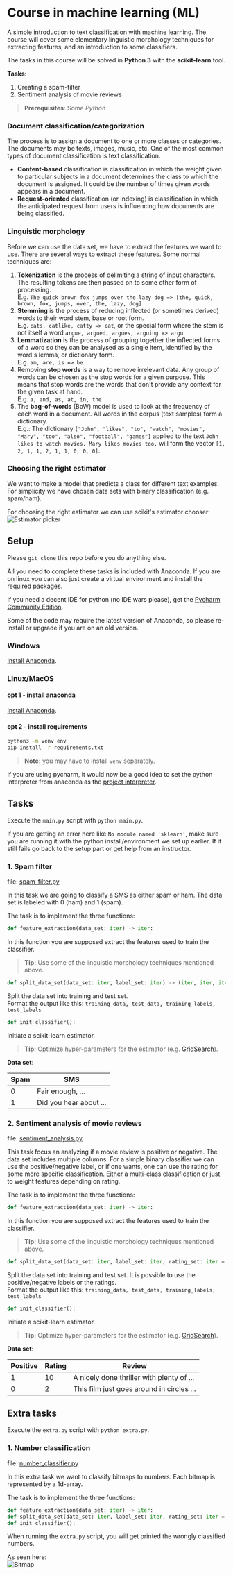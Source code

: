 # Course in machine learning (ML)
A simple introduction to text classification with machine learning. The course will cover some elementary linguistic morphology techniques for extracting features, and an introduction to some classifiers.

The tasks in this course will be solved in **Python 3** with the **scikit-learn** tool. 

__Tasks__:
1. Creating a spam-filter
2. Sentiment analysis of movie reviews

> **Prerequisites**: Some *Python*

### Document classification/categorization
The process is to assign a document to one or more classes or categories. The documents may be texts, images, music, etc. One of the most common types of document classification is text classification. 

* **Content-based** classification is classification in which the weight given to particular subjects in a document determines the class to which the document is assigned. It could be the number of times given words appears in a document.
* **Request-oriented** classification (or indexing) is classification in which the anticipated request from users is influencing how documents are being classified.

### Linguistic morphology 
Before we can use the data set, we have to extract the features we want to use. There are several ways to extract these features. Some normal techniques are:

1. **Tokenization** is the process of delimiting a string of input characters. The resulting tokens are then passed on to some other form of processing.  
E.g. `The quick brown fox jumps over the lazy dog => [the, quick, brown, fox, jumps, over, the, lazy, dog]`
2. **Stemming** is the process of reducing inflected (or sometimes derived) words to their word stem, base or root form.  
E.g. `cats, catlike, catty => cat`, or the special form where the stem is not itself a word `argue, argued, argues, arguing => argu`
3. **Lemmatization** is the process of grouping together the inflected forms of a word so they can be analysed as a single item, identified by the word's lemma, or dictionary form.  
E.g. `am, are, is => be`
4. Removing **stop words** is a way to remove irrelevant data. Any group of words can be chosen as the stop words for a given purpose. This means that stop words are the words that don't provide any context for the given task at hand.  
E.g. `a, and, as, at, in, the`
5. The **bag-of-words** (BoW) model is used to look at the frequency of each word in a document. All words in the corpus (text samples) form a dictionary.  
E.g.: The dictionary `["John", "likes", "to", "watch", "movies", "Mary", "too", "also", "football", "games"]` 
applied to the text `John likes to watch movies. Mary likes movies too.` will form the vector `[1, 2, 1, 1, 2, 1, 1, 0, 0, 0]`. 

### Choosing the right estimator
We want to make a model that predicts a class for different text examples. For simplicity we have chosen data sets with binary classification (e.g. spam/ham). 

For choosing the right estimator we can use scikit's estimator chooser:
![Estimator picker](files/ml_map.png)

## Setup
Please `git clone` this repo before you do anything else.

All you need to complete these tasks is included with Anaconda. If you are on linux you can also just create a virtual environment and install the required packages.

If you need a decent IDE for python (no IDE wars please), get the [Pycharm Community Edition](https://www.jetbrains.com/pycharm/).

Some of the code may require the latest version of Anaconda, so please re-install or upgrade if you are on an old version.
### Windows
[Install Anaconda](https://www.anaconda.com/download/#download).

### Linux/MacOS

#### opt 1 - install anaconda

[Install Anaconda](https://www.anaconda.com/download/#download).

#### opt 2 - install requirements
```bash
python3 -m venv env
pip install -r requirements.txt
```
> **Note:** you may have to install `venv` separately.

If you are using pycharm, it would now be a good idea to set the python interpreter from anaconda as the [project interpreter](https://www.jetbrains.com/help/pycharm/project-interpreter.html).

## Tasks
Execute the `main.py` script with `python main.py`.

If you are getting an error here like `No module named 'sklearn'`, make sure you are running it with the python install/environment we set up earlier. If it still fails go back to the setup part or get help from an instructor.

### 1. Spam filter
file: [spam_filter.py](tasks/spam_filter.py)

In this task we are going to classify a SMS as either spam or ham. The data set is labeled with 0 (ham) and 1 (spam).

The task is to implement the three functions:
```python
def feature_extraction(data_set: iter) -> iter:
```
In this function you are supposed extract the features used to train the classifier. 
> **Tip:** Use some of the linguistic morphology techniques mentioned above.

```python
def split_data_set(data_set: iter, label_set: iter) -> (iter, iter, iter, iter):
```
Split the data set into training and test set.  
Format the output like this: `training_data, test_data, training_labels, test_labels`

```python
def init_classifier():
```
Initiate a scikit-learn estimator. 
> **Tip:** Optimize hyper-parameters for the estimator (e.g. [GridSearch](http://scikit-learn.org/stable/modules/generated/sklearn.model_selection.GridSearchCV.html#sklearn-model-selection-gridsearchcv)).

__Data set__:

Spam     | SMS 
-------- | ----------------------------------------------------------------------------------
0        | Fair enough, ...
1        | Did you hear about ...

### 2. Sentiment analysis of movie reviews
file: [sentiment_analysis.py](tasks/sentiment_analysis.py)

This task focus an analyzing if a movie review is positive or negative. The data set includes multiple columns. For a simple binary classifier we can use the positive/negative label, or if one wants, one can use the rating for some more specific classification. Either a multi-class classification or just to weight features depending on rating.

The task is to implement the three functions:
```python
def feature_extraction(data_set: iter) -> iter:
```
In this function you are supposed extract the features used to train the classifier. 
> **Tip:** Use some of the linguistic morphology techniques mentioned above.

```python
def split_data_set(data_set: iter, label_set: iter, rating_set: iter = None) -> (iter, iter, iter, iter):
```
Split the data set into training and test set. It is possible to use the positive/negative labels or the ratings.  
Format the output like this: `training_data, test_data, training_labels, test_labels`

```python
def init_classifier():
```
Initiate a scikit-learn estimator. 
> **Tip:** Optimize hyper-parameters for the estimator (e.g. [GridSearch](http://scikit-learn.org/stable/modules/generated/sklearn.model_selection.GridSearchCV.html#sklearn-model-selection-gridsearchcv)).

__Data set__:

Positive | Rating  | Review 
-------- | ------- | -------------------------------------------------------------------------
1        | 10      | A nicely done thriller with plenty of ...
0        | 2       | This film just goes around in circles ... 


## Extra tasks
Execute the `extra.py` script with `python extra.py`.

### 1. Number classification
file: [number_classifier.py](tasks/number_classifier.py)

In this extra task we want to classify bitmaps to numbers. Each bitmap is represented by a 1d-array.
 
The task is to implement the three functions:
```python
def feature_extraction(data_set: iter) -> iter:
def split_data_set(data_set: iter, label_set: iter, rating_set: iter = None) -> (iter, iter, iter, iter):
def init_classifier():
```

When running the `extra.py` script, you will get printed the wrongly classified numbers. 

As seen here:   
![Bitmap](files/bitmap_example.png)
